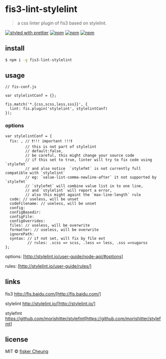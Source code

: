 # fis3-lint-stylelint

> a css linter plugin of fis3 based on stylelint.

[![styled with prettier](https://img.shields.io/badge/styled_with-prettier-ff69b4.svg?style=flat-square)](https://github.com/prettier/prettier)
[![npm](https://img.shields.io/npm/v/fis3-lint-stylelint.svg?style=flat-square)](https://www.npmjs.com/package/fis3-lint-stylelint)
[![npm](https://img.shields.io/npm/dt/fis3-lint-stylelint.svg?style=flat-square)](https://www.npmjs.com/package/fis3-lint-stylelint)
[![npm](https://img.shields.io/npm/dm/fis3-lint-stylelint.svg?style=flat-square)](https://www.npmjs.com/package/fis3-lint-stylelint)

## install

```sh
$ npm i -g fis3-lint-stylelint
```

## usage

```
// fis-conf.js

var stylelintConf = {};

fis.match('*.{css,scss,less,sss}}', {
  lint: fis.plugin('stylelint', stylelintConf)
});
```

### options

```
var stylelintConf = {
  fix: , // ❗!!! important !!!❗
         // this is not part of stylelint
         // default:false,
         // be careful, this might change your source code
         // if this set to true, linter will try to fix code using `stylefmt`
         // and also notice  `stylefmt` is not currently full compatible with `stylelint`
         // eg: `value-list-comma-newline-after` it not supported by `stylefmt`
         // `stylefmt` will combine value list in to one line,
         // and `stylelint` will report a error,
         // also this might againt the `max-line-length` rule
  code: // useless, will be unset
  codeFilename: // useless, will be unset
  config:
  configBasedir:
  configFile:
  configOverrides:
  files: // useless, will be overwrite
  formatter: // useless, will be overwrite
  ignorePath:
  syntax: // if not set, will fix by file ext
          // rules: .scss => scss, .less => less, .sss =>sugarss
};
```
options: [http://stylelint.io/user-guide/node-api/#options]

rules: [http://stylelint.io/user-guide/rules/]



## links

  fis3 http://fis.baidu.com/[http://fis.baidu.com/]

  stylelint http://stylelint.io/[http://stylelint.io/]

  stylefmt https://github.com/morishitter/stylefmt[https://github.com/morishitter/stylefmt]


## license
MIT © [fisker Cheung](https://github.com/fisker)
